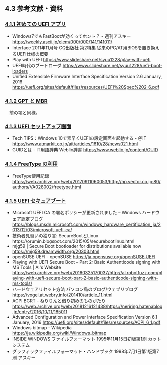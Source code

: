 
## 4.3 参考文献・資料

### [4.1.1 初めての UEFI アプリ](chapter-4/1-1_UEFI_Start.md)

* Windows7でもFastBootが効くってホント？ - 週刊アスキー
https://weekly.ascii.jp/elem/000/000/141/141011/
* Interface 2011年11月号 CQ出版社 第2特集 従来のPC/AT用BIOSを置き換えるUEFI仕様の概要
* Play with UEFI https://www.slideshare.net/syuu1228/play-with-uefi
* UEFI時代のブートローダ https://www.slideshare.net/syuu1228/uefi-boot-loaders
* Unified Extensible Firmware Interface Specification Version 2.6 January, 2016
https://uefi.org/sites/default/files/resources/UEFI%20Spec%202_6.pdf

### [4.1.2 GPT と MBR](chapter-4/1-2_UEFI_MBR.md)

　前の項と同様。

### [4.1.3 UEFI セットアップ画面](chapter-4/1-3_UEFI_SetupScreen.md)

* Tech TIPS：Windows 10で素早くUEFIの設定画面を起動する - ＠IT
https://www.atmarkit.co.jp/ait/articles/1610/28/news021.html
* GUIDとは - IT用語辞典 Weblio辞書
https://www.weblio.jp/content/GUID

### [4.1.4 FreeType の利用](chapter-4/1-4_UEFI_FreeType_MSVC.md)

* FreeType使用記録
https://web.archive.org/web/20170911060053/http://hp.vector.co.jp:80/authors/VA028002/freetype.html

### [4.1.5 UEFI セキュアブート](chapter-4/1-5_UEFI_SecureBoot.md)

* Microsoft UEFI CA の署名ポリシーが更新されました – Windows ハードウェア認定ブログ
https://blogs.msdn.microsoft.com/windows_hardware_certification_ja/2013/12/03/microsoft-uefi-ca/
* 技術者見習いの独り言: SecureBootとLinux
https://orumin.blogspot.com/2015/05/securebootlinux.html
* mjg59 | Secure Boot bootloader for distributions available now
https://mjg59.dreamwidth.org/20303.html
* openSUSE:UEFI - openSUSE
https://ja.opensuse.org/openSUSE:UEFI
* Playing with UEFI Secure Boot – Part 2: Basic Authenticode signing with MS Tools | Al's Website
https://web.archive.org/web/20160325170037/http://al.robotfuzz.com/playing-with-uefi-secure-boot-part-2-basic-authenticode-signing-with-ms-tools/
* ハードウェアリセット方法 パソコン鳥のブログ/ウェブリブログ
https://vogel.at.webry.info/201410/article_11.html
* ACPI BGRT - ねりりんと借り初めのものがたり
https://web.archive.org/web/20181216121438/https://neriring.hatenablog.jp/entry/2016/10/11/185011
* Advanced Configuration and Power Interface Specification Version 6.1 January, 2016
https://uefi.org/sites/default/files/resources/ACPI_6_1.pdf
* Windows bitmap - Wikipedia
https://ja.wikipedia.org/wiki/Windows_bitmap
* INSIDE WINDOWS ファイルフォーマット 1995年11月15日初版第1刷 カットシステム
* グラフィックファイルフォーマット・ハンドブック 1998年7月1日第1版第7刷 アスキー

